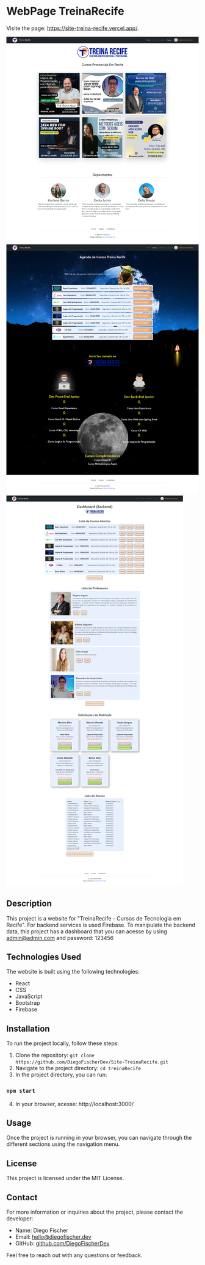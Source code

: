 # WebPage TreinaRecife

Visite the page: https://site-treina-recife.vercel.app/.

![TreinaRecife WebPage Screenshot](https://github.com/DiegoFischerDev/Site-TreinaRecife/blob/main/src/assets/screencapture-site-treina-recife-vercel-app-2023-07-08-16_52_36.png)
![TreinaRecife WebPage Screenshot](https://github.com/DiegoFischerDev/Site-TreinaRecife/blob/main/src/assets/screencapture-site-treina-recife-vercel-app-cursos-2023-07-08-16_52_57.png)
![TreinaRecife WebPage Screenshot](https://github.com/DiegoFischerDev/Site-TreinaRecife/blob/main/src/assets/screencapture-site-treina-recife-vercel-app-perfildousuario-2023-07-08-16_53_19.png)


## Description

This project is a website for "TreinaRecife - Cursos de Tecnologia em Recife". For backend services is used Firebase. To manipulate the backend data, this project has a dashboard that you can acesse by using admin@admin.com and password: 123456

## Technologies Used

The website is built using the following technologies:

- React
- CSS
- JavaScript
- Bootstrap
- Firebase

## Installation

To run the project locally, follow these steps:

1. Clone the repository: `git clone https://github.com/DiegoFischerDev/Site-TreinaRecife.git`
2. Navigate to the project directory: `cd treinaRecife`
3. In the project directory, you can run:

### `npm start`

4. In your browser, acesse: http://localhost:3000/

## Usage

Once the project is running in your browser, you can navigate through the different sections using the navigation menu.

## License

This project is licensed under the MIT License.

## Contact

For more information or inquiries about the project, please contact the developer:

- Name: Diego Fischer
- Email: hello@diegofischer.dev
- GitHub: [github.com/DiegoFischerDev](https://github.com/DiegoFischerDev)

Feel free to reach out with any questions or feedback.
